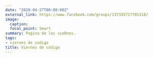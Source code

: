 ```yaml
---
date: "2020-04-27T00:00:00Z"
external_link: https://www.facebook.com/groups/137335717701318/
image:
  caption: 
  focal_point: Smart
summary: Pagina de los vieRnes.
tags:
- viernes de codigo
title: Viernes de código
---
```

